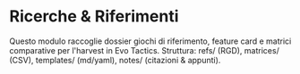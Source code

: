 # Ricerche & Riferimenti
Questo modulo raccoglie dossier giochi di riferimento, feature card e matrici comparative per l'harvest in Evo Tactics.
Struttura: refs/ (RGD), matrices/ (CSV), templates/ (md/yaml), notes/ (citazioni & appunti).
